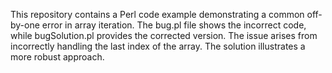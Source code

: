 This repository contains a Perl code example demonstrating a common off-by-one error in array iteration. The bug.pl file shows the incorrect code, while bugSolution.pl provides the corrected version.  The issue arises from incorrectly handling the last index of the array. The solution illustrates a more robust approach.